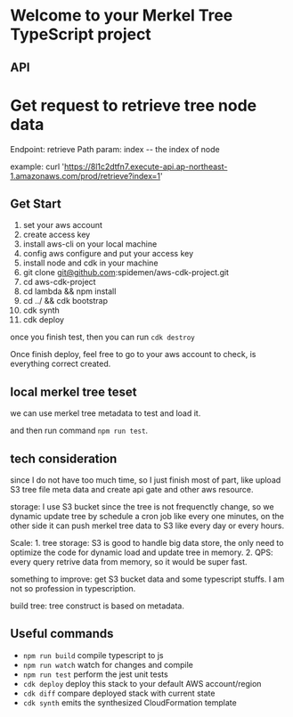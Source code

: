 # Welcome to your Merkel Tree TypeScript project


## API

# Get request to retrieve tree node data
Endpoint:  retrieve 
Path param:  index -- the index of node

example:  curl 'https://8l1c2dtfn7.execute-api.ap-northeast-1.amazonaws.com/prod/retrieve?index=1'


## Get Start

1. set your aws account
2. create access key 
3. install aws-cli on your local machine
4. config aws configure and put your access key
5. install node and cdk in your machine
6. git clone git@github.com:spidemen/aws-cdk-project.git
7. cd aws-cdk-project
8. cd lambda && npm install 
8. cd ../ && cdk bootstrap
9.  cdk synth
10. cdk deploy 

once you finish test, then you can run  `cdk destroy`


Once finish deploy, feel free to go to your aws account to check, is everything correct created.

## local merkel tree teset

we can use merkel tree metadata to test and load it.

and then run command `npm run test`. 


## tech consideration   

since I do not have too much time, so I just finish most of part, like upload S3 tree file meta data and create api gate and other aws resource.

storage:  I use S3 bucket since the tree is not frequenctly change, so we dynamic update tree by schedule a cron job like every one minutes, on the other side
it can push merkel tree data to S3 like every day or every hours.

Scale:  1. tree storage: S3 is good to handle big data store, the only need to optimize the code for dynamic load and update tree in memory.
        2. QPS: every query retrive data from memory, so it would be super fast. 


something to improve: get S3 bucket data and some typescript stuffs. I am not so profession in typescription.

build tree: tree construct is based on metadata.  



## Useful commands

* `npm run build`   compile typescript to js
* `npm run watch`   watch for changes and compile
* `npm run test`    perform the jest unit tests
* `cdk deploy`      deploy this stack to your default AWS account/region
* `cdk diff`        compare deployed stack with current state
* `cdk synth`       emits the synthesized CloudFormation template

